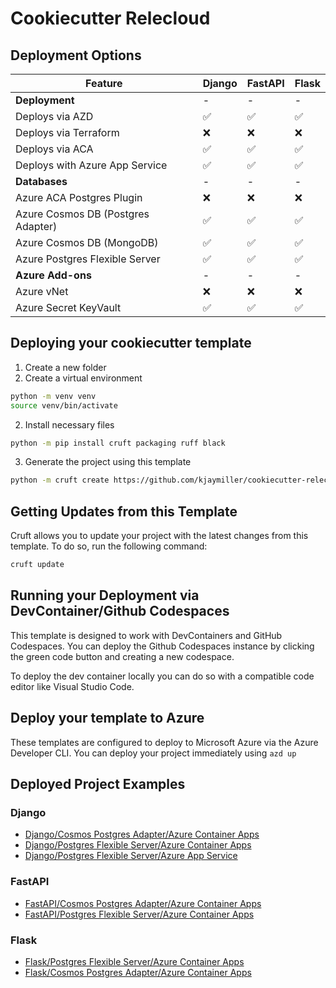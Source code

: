 # Cookiecutter Relecloud

## Deployment Options

|Feature| Django | FastAPI | Flask |
|---|---|---|---|
|**Deployment**|-|-|-|
|Deploys via AZD|✅|✅|✅|
|Deploys via Terraform|❌|❌|❌|
|Deploys via ACA|✅|✅|✅|
|Deploys with Azure App Service|✅|✅|✅|
|**Databases**|-|-|-|
|Azure ACA Postgres Plugin|❌|❌|❌|
|Azure Cosmos DB (Postgres Adapter)|✅|✅|✅|
|Azure Cosmos DB (MongoDB)|✅|✅|✅|
|Azure Postgres Flexible Server|✅|✅|✅|
|**Azure Add-ons**|-|-|-|
|Azure vNet|❌|❌|❌|
|Azure Secret KeyVault|✅|✅|✅|

## Deploying your cookiecutter template

1. Create a new folder
2. Create a virtual environment

```sh
python -m venv venv
source venv/bin/activate
```

2. Install necessary files

```sh
python -m pip install cruft packaging ruff black
```

3. Generate the project using this template

```sh
python -m cruft create https://github.com/kjaymiller/cookiecutter-relecloud
```

## Getting Updates from this Template

Cruft allows you to update your project with the latest changes from this template. To do so, run the following command:

```sh
cruft update
```

## Running your Deployment via DevContainer/Github Codespaces

This template is designed to work with DevContainers and GitHub Codespaces. You can deploy the Github Codespaces instance by clicking the green code button and creating a new codespace.

To deploy the dev container locally you can do so with a compatible code editor like Visual Studio Code.

## Deploy your template to Azure

These templates are configured to deploy to Microsoft Azure via the Azure Developer CLI. You can deploy your project immediately using `azd up`

## Deployed Project Examples
### Django
- [Django/Cosmos Postgres Adapter/Azure Container Apps](https://github.com/Azure-Samples/azure-django-cosmos-postgres-aca)
- [Django/Postgres Flexible Server/Azure Container Apps](https://github.com/Azure-Samples/azure-django-postgres-aca)
- [Django/Postgres Flexible Server/Azure App Service](https://github.com/Azure-Samples/azure-django-postgres-flexible-appservice)
### FastAPI
- [FastAPI/Cosmos Postgres Adapter/Azure Container Apps](https://github.com/Azure-Samples/azure-fastapi-cosmos-postgres-aca)
- [FastAPI/Postgres Flexible Server/Azure Container Apps](https://github.com/Azure-Samples/azure-fastapi-postgres-aca)
### Flask
- [Flask/Postgres Flexible Server/Azure Container Apps](https://github.com/Azure-Samples/azure-flask-postgres-aca)
- [Flask/Cosmos Postgres Adapter/Azure Container Apps](https://github.com/Azure-Samples/azure-flask-cosmos-postgres-aca)
